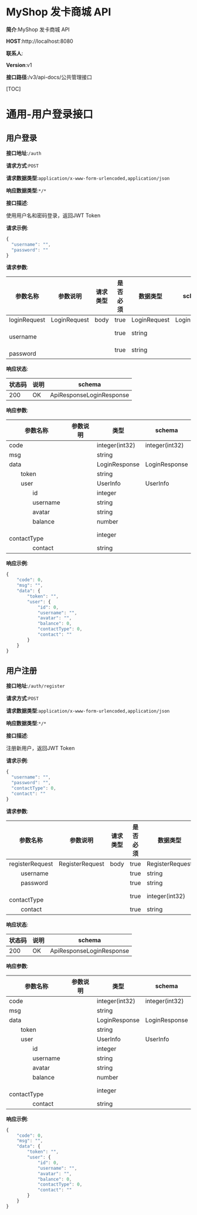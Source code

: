 # MyShop 发卡商城 API


**简介**:MyShop 发卡商城 API


**HOST**:http://localhost:8080


**联系人**:


**Version**:v1


**接口路径**:/v3/api-docs/公共管理接口


[TOC]






# 通用-用户登录接口


## 用户登录


**接口地址**:`/auth`


**请求方式**:`POST`


**请求数据类型**:`application/x-www-form-urlencoded,application/json`


**响应数据类型**:`*/*`


**接口描述**:<p>使用用户名和密码登录，返回JWT Token</p>



**请求示例**:


```javascript
{
  "username": "",
  "password": ""
}
```


**请求参数**:


| 参数名称 | 参数说明 | 请求类型    | 是否必须 | 数据类型 | schema |
| -------- | -------- | ----- | -------- | -------- | ------ |
|loginRequest|LoginRequest|body|true|LoginRequest|LoginRequest|
|&emsp;&emsp;username|||true|string||
|&emsp;&emsp;password|||true|string||


**响应状态**:


| 状态码 | 说明 | schema |
| -------- | -------- | ----- | 
|200|OK|ApiResponseLoginResponse|


**响应参数**:


| 参数名称 | 参数说明 | 类型 | schema |
| -------- | -------- | ----- |----- | 
|code||integer(int32)|integer(int32)|
|msg||string||
|data||LoginResponse|LoginResponse|
|&emsp;&emsp;token||string||
|&emsp;&emsp;user||UserInfo|UserInfo|
|&emsp;&emsp;&emsp;&emsp;id||integer||
|&emsp;&emsp;&emsp;&emsp;username||string||
|&emsp;&emsp;&emsp;&emsp;avatar||string||
|&emsp;&emsp;&emsp;&emsp;balance||number||
|&emsp;&emsp;&emsp;&emsp;contactType||integer||
|&emsp;&emsp;&emsp;&emsp;contact||string||


**响应示例**:
```javascript
{
	"code": 0,
	"msg": "",
	"data": {
		"token": "",
		"user": {
			"id": 0,
			"username": "",
			"avatar": "",
			"balance": 0,
			"contactType": 0,
			"contact": ""
		}
	}
}
```


## 用户注册


**接口地址**:`/auth/register`


**请求方式**:`POST`


**请求数据类型**:`application/x-www-form-urlencoded,application/json`


**响应数据类型**:`*/*`


**接口描述**:<p>注册新用户，返回JWT Token</p>



**请求示例**:


```javascript
{
  "username": "",
  "password": "",
  "contactType": 0,
  "contact": ""
}
```


**请求参数**:


| 参数名称 | 参数说明 | 请求类型    | 是否必须 | 数据类型 | schema |
| -------- | -------- | ----- | -------- | -------- | ------ |
|registerRequest|RegisterRequest|body|true|RegisterRequest|RegisterRequest|
|&emsp;&emsp;username|||true|string||
|&emsp;&emsp;password|||true|string||
|&emsp;&emsp;contactType|||true|integer(int32)||
|&emsp;&emsp;contact|||true|string||


**响应状态**:


| 状态码 | 说明 | schema |
| -------- | -------- | ----- | 
|200|OK|ApiResponseLoginResponse|


**响应参数**:


| 参数名称 | 参数说明 | 类型 | schema |
| -------- | -------- | ----- |----- | 
|code||integer(int32)|integer(int32)|
|msg||string||
|data||LoginResponse|LoginResponse|
|&emsp;&emsp;token||string||
|&emsp;&emsp;user||UserInfo|UserInfo|
|&emsp;&emsp;&emsp;&emsp;id||integer||
|&emsp;&emsp;&emsp;&emsp;username||string||
|&emsp;&emsp;&emsp;&emsp;avatar||string||
|&emsp;&emsp;&emsp;&emsp;balance||number||
|&emsp;&emsp;&emsp;&emsp;contactType||integer||
|&emsp;&emsp;&emsp;&emsp;contact||string||


**响应示例**:
```javascript
{
	"code": 0,
	"msg": "",
	"data": {
		"token": "",
		"user": {
			"id": 0,
			"username": "",
			"avatar": "",
			"balance": 0,
			"contactType": 0,
			"contact": ""
		}
	}
}
```